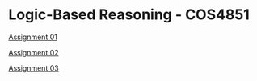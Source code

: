 # Logic-Based Reasoning - COS4851

[Assignment 01](assignment01/36398934_COS4851_assignment01.pdf)

[Assignment 02](assignment02/36398934_COS4851_assignment02.pdf)

[Assignment 03](assignment03/36398934_COS4851_assignment03.pdf)